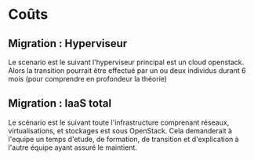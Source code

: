 # Coûts

## Migration : Hyperviseur

Le scenario est le suivant l'hyperviseur principal est un cloud openstack. Alors la transition pourrait être effectué par un ou deux individus durant 6 mois (pour comprendre en profondeur la théorie)

## Migration : IaaS total

Le scénario est le suivant toute l'infrastructure comprenant réseaux, virtualisations, et stockages est sous OpenStack. Cela demanderait à l'equipe un temps d'etude, de formation, de transition et d'explication à l'autre équipe ayant assuré le maintient.
